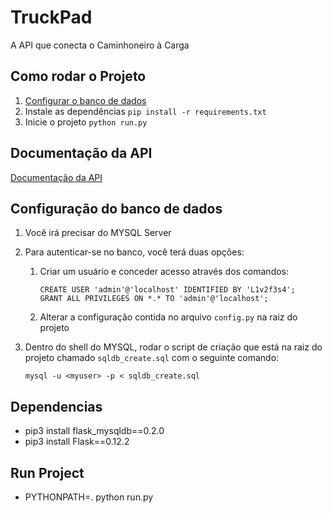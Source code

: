 # TruckPad
A API que conecta o Caminhoneiro à Carga

## Como rodar o Projeto
 1. [Configurar o banco de dados](https://github.com/LeonardoBonetti/TruckPad#database-configuration)
 2. Instale as dependências `pip install -r requirements.txt `
 3. Inicie o projeto `python run.py`

## Documentação da API
[Documentação da API](https://github.com/LeonardoBonetti/TruckPad/blob/master/docs/API%20Documentation.md)

## Configuração do banco de dados
 1. Você irá precisar do MYSQL Server
 2. Para autenticar-se no banco, você terá duas opções:
     1. Criar um usuário e conceder acesso através dos comandos:
     
         ```
         CREATE USER 'admin'@'localhost' IDENTIFIED BY 'L1v2f3s4';
         GRANT ALL PRIVILEGES ON *.* TO 'admin'@'localhost';
         ```
     2. Alterar a configuração contida no arquivo `config.py` na raiz do projeto
     
 3. Dentro do shell do MYSQL, rodar o script de criação que está na raiz do projeto chamado `sqldb_create.sql` com o seguinte comando:
 
     ```
     mysql -u <myuser> -p < sqldb_create.sql
     ```


## Dependencias
 - pip3 install flask_mysqldb==0.2.0
 - pip3 install Flask==0.12.2

## Run Project

- PYTHONPATH=. python run.py
